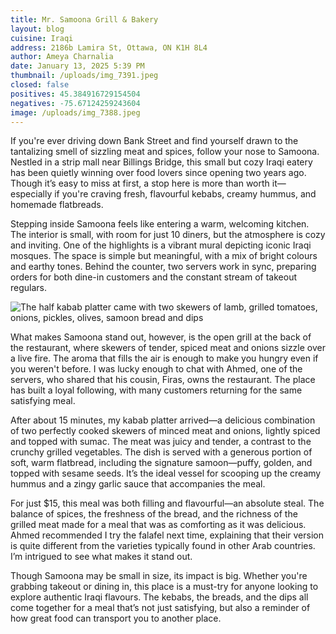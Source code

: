 ```yaml
---
title: Mr. Samoona Grill & Bakery
layout: blog
cuisine: Iraqi
address: 2186b Lamira St, Ottawa, ON K1H 8L4
author: Ameya Charnalia
date: January 13, 2025 5:39 PM
thumbnail: /uploads/img_7391.jpeg
closed: false
positives: 45.384916729154504
negatives: -75.67124259243604
image: /uploads/img_7388.jpeg
---
```

If you're ever driving down Bank Street and find yourself drawn to the tantalizing smell of sizzling meat and spices, follow your nose to Samoona. Nestled in a strip mall near Billings Bridge, this small but cozy Iraqi eatery has been quietly winning over food lovers since opening two years ago. Though it’s easy to miss at first, a stop here is more than worth it—especially if you're craving fresh, flavourful kebabs, creamy hummus, and homemade flatbreads.

Stepping inside Samoona feels like entering a warm, welcoming kitchen. The interior is small, with room for just 10 diners, but the atmosphere is cozy and inviting. One of the highlights is a vibrant mural depicting iconic Iraqi mosques. The space is simple but meaningful, with a mix of bright colours and earthy tones. Behind the counter, two servers work in sync, preparing orders for both dine-in customers and the constant stream of takeout regulars.

![The half kabab platter came with two skewers of lamb, grilled tomatoes, onions, pickles, olives, samoon bread and dips](/uploads/img_7391.jpeg "Mr. Samoona Grill & Bakery kabab platter")

What makes Samoona stand out, however, is the open grill at the back of the restaurant, where skewers of tender, spiced meat and onions sizzle over a live fire. The aroma that fills the air is enough to make you hungry even if you weren't before. I was lucky enough to chat with Ahmed, one of the servers, who shared that his cousin, Firas, owns the restaurant. The place has built a loyal following, with many customers returning for the same satisfying meal.

After about 15 minutes, my kabab platter arrived—a delicious combination of two perfectly cooked skewers of minced meat and onions, lightly spiced and topped with sumac. The meat was juicy and tender, a contrast to the crunchy grilled vegetables. The dish is served with a generous portion of soft, warm flatbread, including the signature samoon—puffy, golden, and topped with sesame seeds. It’s the ideal vessel for scooping up the creamy hummus and a zingy garlic sauce that accompanies the meal.

For just $15, this meal was both filling and flavourful—an absolute steal. The balance of spices, the freshness of the bread, and the richness of the grilled meat made for a meal that was as comforting as it was delicious. Ahmed recommended I try the falafel next time, explaining that their version is quite different from the varieties typically found in other Arab countries. I’m intrigued to see what makes it stand out.

Though Samoona may be small in size, its impact is big. Whether you're grabbing takeout or dining in, this place is a must-try for anyone looking to explore authentic Iraqi flavours. The kebabs, the breads, and the dips all come together for a meal that’s not just satisfying, but also a reminder of how great food can transport you to another place.